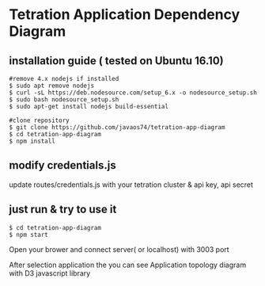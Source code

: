 # Tetration Application Dependency Diagram

## installation guide ( tested on Ubuntu 16.10)
```
#remove 4.x nodejs if installed 
$ sudo apt remove nodejs 
$ curl -sL https://deb.nodesource.com/setup_6.x -o nodesource_setup.sh
$ sudo bash nodesource_setup.sh
$ sudo apt-get install nodejs build-essential

#clone repository 
$ git clone https://github.com/javaos74/tetration-app-diagram
$ cd tetration-app-diagram 
$ npm install 
```

## modify credentials.js 
update routes/credentials.js with your tetration cluster & api key, api secret 


## just run & try to use it 
```
$ cd tetration-app-diagram 
$ npm start

```
Open your brower and connect server( or localhost) with 3003 port 

After selection application the you can see Application topology diagram with D3 javascript library 


	

